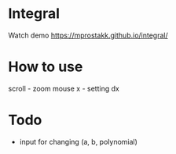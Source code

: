 # Integral

Watch demo https://mprostakk.github.io/integral/ 

# How to use
scroll  - zoom
mouse x - setting dx

# Todo
- input for changing (a, b, polynomial)